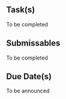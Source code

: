Task(s)
-------
To be completed

Submissables
------------
To be completed

Due Date(s)
----------
To be announced
